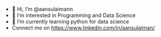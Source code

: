- 👋 Hi, I’m @aansulaimann
- 👀 I’m interested in Programming and Data Science
- 🌱 I’m currently learning python for data science
- Connect me on https://www.linkedin.com/in/aansulaiman/

<!---
aansulaimann/aansulaimann is a ✨ special ✨ repository because its `README.md` (this file) appears on your GitHub profile.
You can click the Preview link to take a look at your changes.
--->
